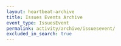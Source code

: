 ```yaml
---
layout: heartbeat-archive
title: Issues Events Archive
event_type: IssuesEvent
permalink: activity/archive/issuesevent/
excluded_in_search: true
---
```

